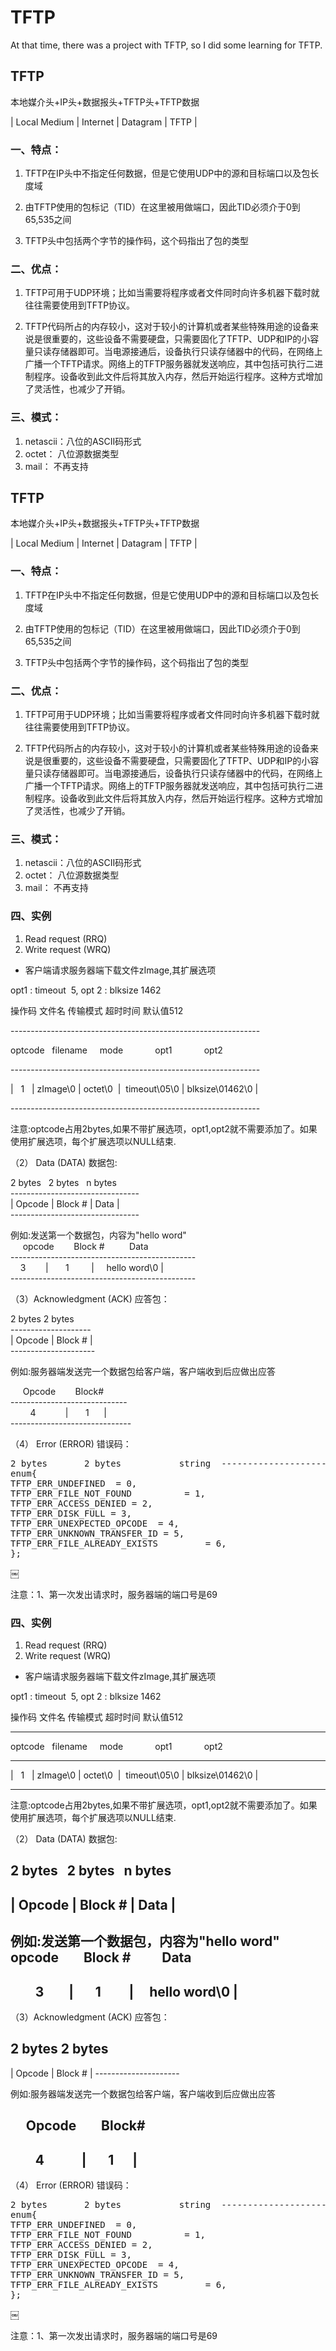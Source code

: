 # TFTP
At that time, there was a project with TFTP, so I did some learning for TFTP.
## TFTP
本地媒介头+IP头+数据报头+TFTP头+TFTP数据<br>

| Local Medium | Internet | Datagram | TFTP |

### 一、特点：

1. TFTP在IP头中不指定任何数据，但是它使用UDP中的源和目标端口以及包长度域

2. 由TFTP使用的包标记（TID）在这里被用做端口，因此TID必须介于0到65,535之间

3. TFTP头中包括两个字节的操作码，这个码指出了包的类型

### 二、优点：

1. TFTP可用于UDP环境；比如当需要将程序或者文件同时向许多机器下载时就往往需要使用到TFTP协议。

2. TFTP代码所占的内存较小，这对于较小的计算机或者某些特殊用途的设备来说是很重要的，这些设备不需要硬盘，只需要固化了TFTP、UDP和IP的小容量只读存储器即可。当电源接通后，设备执行只读存储器中的代码，在网络上广播一个TFTP请求。网络上的TFTP服务器就发送响应，其中包括可执行二进制程序。设备收到此文件后将其放入内存，然后开始运行程序。这种方式增加了灵活性，也减少了开销。

### 三、模式：

1. netascii：八位的ASCII码形式
2. octet：    八位源数据类型
3. mail：      不再支持
## TFTP
本地媒介头+IP头+数据报头+TFTP头+TFTP数据<br>

| Local Medium | Internet | Datagram | TFTP |

### 一、特点：

1. TFTP在IP头中不指定任何数据，但是它使用UDP中的源和目标端口以及包长度域

2. 由TFTP使用的包标记（TID）在这里被用做端口，因此TID必须介于0到65,535之间

3. TFTP头中包括两个字节的操作码，这个码指出了包的类型

### 二、优点：

1. TFTP可用于UDP环境；比如当需要将程序或者文件同时向许多机器下载时就往往需要使用到TFTP协议。

2. TFTP代码所占的内存较小，这对于较小的计算机或者某些特殊用途的设备来说是很重要的，这些设备不需要硬盘，只需要固化了TFTP、UDP和IP的小容量只读存储器即可。当电源接通后，设备执行只读存储器中的代码，在网络上广播一个TFTP请求。网络上的TFTP服务器就发送响应，其中包括可执行二进制程序。设备收到此文件后将其放入内存，然后开始运行程序。这种方式增加了灵活性，也减少了开销。

### 三、模式：

1. netascii：八位的ASCII码形式
2. octet：    八位源数据类型
3. mail：      不再支持

### 四、实例

1.   Read request (RRQ)
2.   Write request (WRQ)

* 客户端请求服务器端下载文件zImage,其扩展选项

opt1 : timeout  5,     opt 2 :  blksize 1462

操作码       文件名       传输模式        超时时间          默认值512

--------------------------------------------------------------<br>

optcode    filename     mode             opt1              opt2

--------------------------------------------------------------<br>

|   1    |  zImage\0 | octet\0  |  timeout\05\0 | blksize\01462\0 |

--------------------------------------------------------------<br>

注意:optcode占用2bytes,如果不带扩展选项，opt1,opt2就不需要添加了。如果使用扩展选项，每个扩展选项以NULL结束.

（2） Data (DATA)  数据包:

2 bytes   2 bytes   n bytes <br>
--------------------------------<br>
| Opcode | Block # | Data |<br>
--------------------------------<br>

例如:发送第一个数据包，内容为"hello word"<br>
    
 opcode        Block #          Data <br>
----------------------------------------------<br>
      3        |       1         |     hello word\0 | <br>
----------------------------------------------<br>

（3）Acknowledgment (ACK) 应答包：

2 bytes 2 bytes<br>
--------------------<br>
| Opcode | Block # |<br>
--------------------- 

例如:服务器端发送完一个数据包给客户端，客户端收到后应做出应答

     Opcode        Block#<br>
-----------------------------<br>
        4            |       1      |<br>
------------------------------<br>

（4） Error (ERROR) 错误码：
<pre>
2 bytes       2 bytes           string  -----------------------------------------| Opcode   | ErrorCode | ErrMsg \0 |-----------------------------------------
enum{
TFTP_ERR_UNDEFINED  = 0,
TFTP_ERR_FILE_NOT_FOUND          = 1,
TFTP_ERR_ACCESS_DENIED = 2,
TFTP_ERR_DISK_FULL = 3,
TFTP_ERR_UNEXPECTED_OPCODE  = 4,
TFTP_ERR_UNKNOWN_TRANSFER_ID = 5,
TFTP_ERR_FILE_ALREADY_EXISTS         = 6,
};
</pre>

￼


注意：1、第一次发出请求时，服务器端的端口号是69

### 四、实例

1.   Read request (RRQ)
2.   Write request (WRQ)

* 客户端请求服务器端下载文件zImage,其扩展选项

opt1 : timeout  5,     opt 2 :  blksize 1462

操作码       文件名       传输模式        超时时间          默认值512

--------------------------------------------------------------

optcode    filename     mode             opt1              opt2

--------------------------------------------------------------

|   1    |  zImage\0 | octet\0  |  timeout\05\0 | blksize\01462\0 |

--------------------------------------------------------------

注意:optcode占用2bytes,如果不带扩展选项，opt1,opt2就不需要添加了。如果使用扩展选项，每个扩展选项以NULL结束.

（2） Data (DATA)  数据包:

2 bytes   2 bytes   n bytes
----------------------------------
| Opcode | Block # | Data |
----------------------------------

例如:发送第一个数据包，内容为"hello word"
    
    opcode        Block #          Data
------------------------------------------------
        3        |       1         |     hello word\0 | 
-------------------------------------------------

（3）Acknowledgment (ACK) 应答包：

2 bytes 2 bytes
---------------------
| Opcode | Block # |
--------------------- 

例如:服务器端发送完一个数据包给客户端，客户端收到后应做出应答

     Opcode        Block#
-----------------------------
        4            |       1      |
------------------------------

（4） Error (ERROR) 错误码：
<pre>
2 bytes       2 bytes           string  -----------------------------------------| Opcode   | ErrorCode | ErrMsg \0 |-----------------------------------------
enum{
TFTP_ERR_UNDEFINED  = 0,
TFTP_ERR_FILE_NOT_FOUND          = 1,
TFTP_ERR_ACCESS_DENIED = 2,
TFTP_ERR_DISK_FULL = 3,
TFTP_ERR_UNEXPECTED_OPCODE  = 4,
TFTP_ERR_UNKNOWN_TRANSFER_ID = 5,
TFTP_ERR_FILE_ALREADY_EXISTS         = 6,
};
</pre>

￼


注意：1、第一次发出请求时，服务器端的端口号是69
